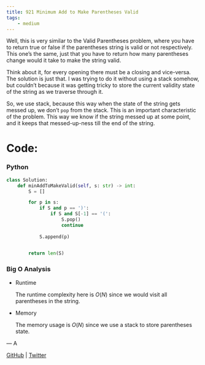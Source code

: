 ```yaml
---
title: 921 Minimum Add to Make Parentheses Valid
tags:
    - medium
---
```




Well, this is very similar to the Valid Parentheses problem, where you have to return true or false if the parentheses string is valid or not respectively. This one’s the same, just that you have to return how many parentheses change would it take to make the string valid.

Think about it, for every opening there must be a closing and vice-versa. The solution is just that. I was trying to do it without using a stack somehow, but couldn’t because it was getting tricky to store the current validity state of the string as we traverse through it.

So, we use stack, because this way when the state of the string gets messed up, we don’t `pop` from the stack. This is an important characteristic of the problem. This way we know if the string messed up at some point, and it keeps that messed-up-ness till the end of the string.

# Code:

### Python

```python
class Solution:
    def minAddToMakeValid(self, s: str) -> int:
        S = []

        for p in s:
            if S and p == ')':
                if S and S[-1] == '(':
                    S.pop()
                    continue
            
            S.append(p)

        
        return len(S)
```

### Big O Analysis

- Runtime
    
    The runtime complexity here is $O(N)$  since we would visit all parentheses in the string.
    
- Memory
    
    The memory usage is $O(N)$ since we use a stack to store parentheses state.
    

— A

[GitHub](https://github.com/AtharvaKamble) | [Twitter](https://twitter.com/AtharvaKamble07)